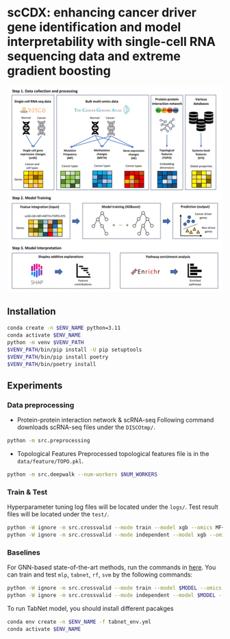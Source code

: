 # scCDX: enhancing cancer driver gene identification and model interpretability with single-cell RNA sequencing data and extreme gradient boosting

![overview](./overview.png)

## Installation

```bash
conda create -n $ENV_NAME python=3.11
conda activate $ENV_NAME
python -m venv $VENV_PATH
$VENV_PATH/bin/pip install -U pip setuptools
$VENV_PATH/bin/pip install poetry
$VENV_PATH/bin/poetry install
```


## Experiments

### Data preprocessing

- Protein-protein interaction network & scRNA-seq
Following command downloads scRNA-seq files under the `DISCOtmp/`.
```bash
python -m src.preprocessing
```

- Topological Features
Preprocessed topological features file is in the `data/feature/TOPO.pkl`.
```bash
python -m src.deepwalk --num-workers $NUM_WORKERS
```


### Train & Test
Hyperparameter tuning log files will be located under the `logs/`.
Test result files will be located under the `test/`.
```bash
python -W ignore -m src.crossvalid --mode train --model xgb --omics MF+METH+GE+SYS+TOPO+scRaw_all+nonzero_mean
python -W ignore -m src.crossvalid --mode independent --model xgb --omics MF+METH+GE+SYS+TOPO+scRaw_all+nonzero_mean
```


### Baselines
For GNN-based state-of-the-art methods, run the commands in [here](./baselines/README.md).
You can train and test `mlp`, `tabnet`, `rf`, `svm` by the following commands:
```bash
python -W ignore -m src.crossvalid --mode train --model $MODEL --omics MF+METH+GE+SYS+TOPO+scRaw_all+nonzero_mean
python -W ignore -m src.crossvalid --mode independent --model $MODEL --omics MF+METH+GE+SYS+TOPO+scRaw_all+nonzero_mean
```

To run TabNet model, you should install different pacakges
```bash
conda env create -n $ENV_NAME -f tabnet_env.yml
conda activate $ENV_NAME
```
